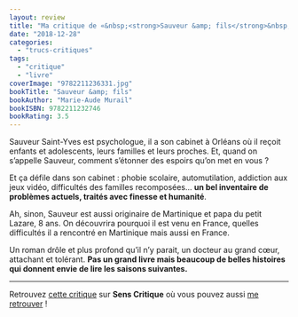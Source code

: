 ```yaml
---
layout: review
title: "Ma critique de «&nbsp;<strong>Sauveur &amp; fils</strong>&nbsp;» de <em>Marie-Aude Murail</em>"
date: "2018-12-28"
categories: 
  - "trucs-critiques"
tags: 
  - "critique"
  - "livre"
coverImage: "9782211236331.jpg"
bookTitle: "Sauveur &amp; fils"
bookAuthor: "Marie-Aude Murail"
bookISBN: 9782211232746  
bookRating: 3.5
---
```


Sauveur Saint-Yves est psychologue, il a son cabinet à Orléans où il reçoit enfants et adolescents, leurs familles et leurs proches. Et, quand on s’appelle Sauveur, comment s’étonner des espoirs qu’on met en vous ?

Et ça défile dans son cabinet : phobie scolaire, automutilation, addiction aux jeux vidéo, difficultés des familles recomposées… **un bel inventaire de problèmes actuels, traités avec finesse et humanité**.

Ah, sinon, Sauveur est aussi originaire de Martinique et papa du petit Lazare, 8 ans. On découvrira pourquoi il est venu en France, quelles difficultés il a rencontré en Martinique mais aussi en France.

Un roman drôle et plus profond qu’il n’y parait, un docteur au grand cœur, attachant et tolérant. **Pas un grand livre mais beaucoup de belles histoires qui donnent envie de lire les saisons suivantes.**

* * *

Retrouvez [cette critique]( https://www.senscritique.com/livre/Sauveur_et_fils/critique/185080877) sur **Sens Critique** où vous pouvez aussi [me retrouver](http://www.senscritique.com/Arnaud_Malon) !
